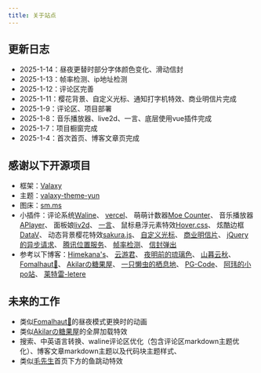 ```yaml
---
title: 关于站点
---
```

## 更新日志
- 2025-1-14：昼夜更替时部分字体颜色变化、滑动信封
- 2025-1-13：帧率检测、ip地址检测
- 2025-1-12：评论区完善
- 2025-1-11：樱花背景、自定义光标、通知打字机特效、商业明信片完成
- 2025-1-9：评论区、项目部署
- 2025-1-8：音乐播放器、live2d、一言、底层使用vue插件完成
- 2025-1-7：项目橱窗完成
- 2025-1-4：首次首页、博客文章页完成

## 感谢以下开源项目
- 框架：[Valaxy](https://valaxy.site/)
- 主题：[valaxy-theme-yun](https://github.com/YunYouJun/valaxy/blob/main/packages/valaxy-theme-yun/)
- 图床：[sm.ms](https://sm.ms/)
- 小插件：评论系统[Waline](https://waline.js.org/)、
        [vercel](https://vercel.com/)、
        萌萌计数器[Moe Counter](https://github.com/journey-ad/Moe-Counter)、
        音乐播放器[APlayer](https://github.com/DIYgod/APlayer)、
        面板娘[liv2d](https://github.com/valaxyjs/valaxy-addon-live2d)、
        [一言](https://hitokoto.cn/)、
        鼠标悬浮元素特效[Hover.css](https://github.com/IanLunn/Hover)、
        炫酷边框[DataV](https://github.com/DataV-Team/DataV)、
        动态背景樱花特效[sakura.js](https://letere-gzj.github.io/hugo-stack/p/hugo/custom-background/)、
        [自定义光标](https://letere-gzj.github.io/hugo-stack/p/hugo/custom-stack-theme/#2-%E4%BF%AE%E6%94%B9%E9%BC%A0%E6%A0%87%E6%A0%B7%E5%BC%8F)、
        [商业明信片](https://akilar.top/)、
        [jQuery的异步请求](https://github.com/jquery/jquery)、
        [腾讯位置服务](https://lbs.qq.com/)、
        [帧率检测](https://github.com/fomalhaut1998/hexo-theme-Fomalhaut)、
        [信封弹出](https://www.bilibili.com/opus/763228659534266418)
- 参考以下博客：[Himekana's](https://www.nanoka.top/)、
                [云游君](https://www.yunyoujun.cn/)、
                [夜明前的琉璃色](https://spreadwings-sky.github.io/)、
                [山暮云秋](https://blog.muyun.space/)、
                [Fomalhaut🥝](https://www.fomal.cc/)、
                [Akilarの糖果屋](https://akilar.top/)、
                [一只懒虫的栖息地](https://yizhilanchong.top/)、
                [PG-Code](https://blog.pg-code-go.com/)、
                [阿玮的小po站](https://willian588.github.io/)、
                [莱特雷-letere](https://letere-gzj.github.io/)
## 未来的工作
- 类似[Fomalhaut🥝](https://www.fomal.cc/)的昼夜模式更换时的动画
- 类似[Akilarの糖果屋](https://akilar.top/)的全屏加载特效
- 搜索、中英语言转换、waline评论区优化（包含评论区markdown主题优化）、博客文章markdown主题以及代码块主题样式、
- 类似[毛先生](https://www.hairy.blog/)首页下方的鱼跳动特效



